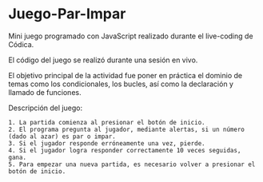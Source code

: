 # Juego-Par-Impar
Mini juego programado con JavaScript realizado durante el live-coding de Códica.

El código del juego se realizó durante una sesión en vivo. 

El objetivo principal de la actividad fue poner en práctica el dominio de temas como los condicionales, los bucles, así como la declaración y llamado de funciones.

Descripción del juego: 


 ```
1. La partida comienza al presionar el botón de inicio.
2. El programa pregunta al jugador, mediante alertas, si un número (dado al azar) es par o impar.
3. Si el jugador responde erróneamente una vez, pierde.
4. Si el jugador logra responder correctamente 10 veces seguidas, gana.
5. Para empezar una nueva partida, es necesario volver a presionar el botón de inicio.

```